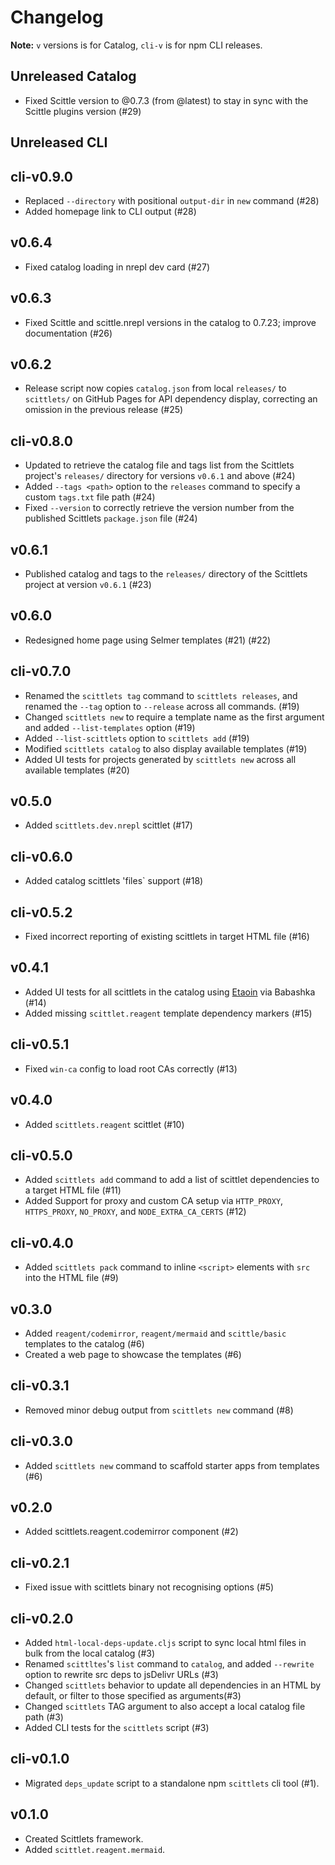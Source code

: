 # Changelog

**Note:** `v` versions is for Catalog, `cli-v` is for npm CLI releases.

## Unreleased Catalog

* Fixed Scittle version to @0.7.3 (from @latest) to stay in sync with the Scittle plugins version (#29)

## Unreleased CLI

## cli-v0.9.0

* Replaced `--directory` with positional `output-dir` in `new` command (#28)
* Added homepage link to CLI output (#28)

## v0.6.4

* Fixed catalog loading in nrepl dev card (#27)

## v0.6.3

* Fixed Scittle and scittle.nrepl versions in the catalog to 0.7.23; improve documentation (#26)

## v0.6.2

* Release script now copies `catalog.json` from local `releases/` to `scittlets/` on GitHub Pages for API dependency display, correcting an omission in the previous release (#25)

## cli-v0.8.0

* Updated to retrieve the catalog file and tags list from the Scittlets project's `releases/` directory for versions `v0.6.1` and above (#24)
* Added `--tags <path>` option to the `releases` command to specify a custom `tags.txt` file path (#24)
* Fixed `--version` to correctly retrieve the version number from the published Scittlets `package.json` file (#24)

## v0.6.1

* Published catalog and tags to the `releases/` directory of the Scittlets project at version `v0.6.1` (#23)

## v0.6.0

* Redesigned home page using Selmer templates (#21) (#22)

## cli-v0.7.0

* Renamed the `scittlets tag` command to `scittlets releases`, and renamed the `--tag` option to `--release` across all commands. (#19)
* Changed `scittlets new` to require a template name as the first argument and added `--list-templates` option (#19)
* Added `--list-scittlets` option to `scittlets add` (#19)
* Modified `scittlets catalog` to also display available templates (#19)
* Added UI tests for projects generated by `scittlets new` across all available templates (#20)

## v0.5.0

* Added `scittlets.dev.nrepl` scittlet (#17)

## cli-v0.6.0

* Added catalog scittlets 'files` support (#18)

## cli-v0.5.2

* Fixed incorrect reporting of existing scittlets in target HTML file (#16)

## v0.4.1

* Added UI tests for all scittlets in the catalog using [Etaoin](https://github.com/clj-commons/etaoin) via Babashka (#14)
* Added missing `scittlet.reagent` template dependency markers (#15)

## cli-v0.5.1

* Fixed `win-ca` config to load root CAs correctly (#13)

## v0.4.0

* Added `scittlets.reagent` scittlet (#10)

## cli-v0.5.0

* Added `scittlets add` command to add a list of scittlet dependencies to a target HTML file (#11)
* Added Support for proxy and custom CA setup via `HTTP_PROXY`, `HTTPS_PROXY`, `NO_PROXY`, and `NODE_EXTRA_CA_CERTS` (#12)

## cli-v0.4.0

* Added `scittlets pack` command to inline `<script>` elements with `src` into the HTML file (#9)

## v0.3.0

* Added `reagent/codemirror`, `reagent/mermaid` and `scittle/basic` templates to the catalog (#6)
* Created a web page to showcase the templates (#6)

## cli-v0.3.1

* Removed minor debug output from `scittlets new` command (#8)

## cli-v0.3.0

* Added `scittlets new` command to scaffold starter apps from templates (#6)

## v0.2.0

* Added scittlets.reagent.codemirror component (#2)

## cli-v0.2.1

* Fixed issue with scittlets binary not recognising options (#5)

## cli-v0.2.0

* Added `html-local-deps-update.cljs` script to sync local html files in bulk from the local catalog (#3)
* Renamed `scittltes`'s `list` command to `catalog`, and added `--rewrite` option to rewrite src deps to jsDelivr URLs (#3)
* Changed `scittlets` behavior to update all dependencies in an HTML by default, or filter to those specified as arguments(#3)
* Changed `scittlets` TAG argument to also accept a local catalog file path (#3)
* Added CLI tests for the `scittlets` script (#3)

## cli-v0.1.0

* Migrated `deps_update` script to a standalone npm `scittlets` cli tool (#1).

## v0.1.0

* Created Scittlets framework.
* Added `scittlet.reagent.mermaid`.
